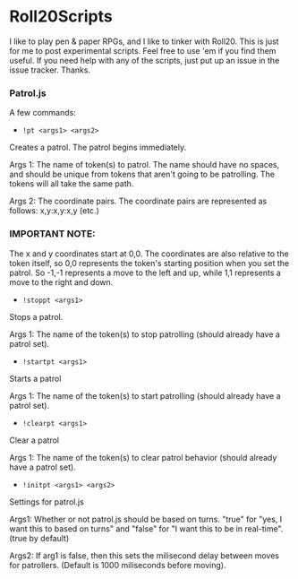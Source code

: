 # Roll20Scripts
I like to play pen &amp; paper RPGs, and I like to tinker with Roll20. This is just for me to post experimental scripts. Feel free to use 'em if you find them useful. If you need help with any of the scripts, just put up an issue in the issue tracker. Thanks.

### Patrol.js
A few commands:
- `!pt <args1> <args2>`

Creates a patrol. The patrol begins immediately.

Args 1: The name of token(s) to patrol. The name should have no spaces, and should be unique from tokens that aren't going to be patrolling. The tokens will all take the same path.

Args 2: The coordinate pairs. The coordinate pairs are represented as follows: x,y:x,y:x,y (etc.)

### IMPORTANT NOTE:

The x and y coordinates start at 0,0. The coordinates are also relative to the token itself, so 0,0 represents the token's starting position when you set the patrol. So -1,-1 represents a move to the left and up, while 1,1 represents a move to the right and down.

- `!stoppt <args1>`

Stops a patrol.

Args 1: The name of the token(s) to stop patrolling (should already have a patrol set).

- `!startpt <args1>`

Starts a patrol

Args 1: The name of the token(s) to start patrolling (should already have a patrol set).

- `!clearpt <args1>`

Clear a patrol

Args 1: The name of the token(s) to clear patrol behavior (should already have a patrol set).

- `!initpt <args1> <args2>`

Settings for patrol.js

Args1: Whether or not patrol.js should be based on turns. "true" for "yes, I want this to based on turns" and "false" for "I want this to be in real-time". (true by default)

Args2: If arg1 is false, then this sets the milisecond delay between moves for patrollers. (Default is 1000 miliseconds before moving).
